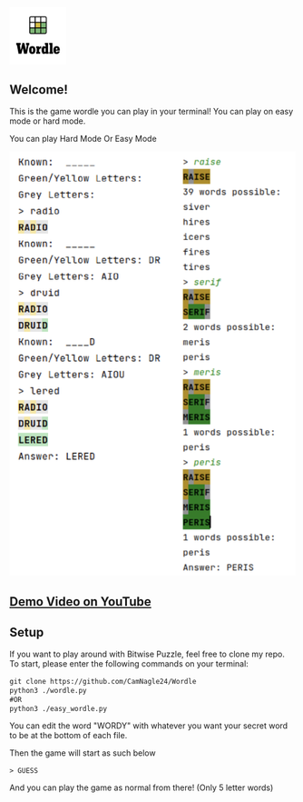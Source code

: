 <img src="assets/wordle-logo.png" width="100">

## Welcome!
This is the game wordle you can play in your terminal! You can play on easy mode or hard mode.

You can play Hard Mode       Or Easy Mode 

<img src="assets/Tests.png" width="600">

## <a href="https://www.youtube.com/watch?v=UNz9k9E9IWM"> Demo Video on YouTube </a>

## Setup

If you want to play around with Bitwise Puzzle, feel free to clone my repo. To start, please enter the following commands on your terminal:

```
git clone https://github.com/CamNagle24/Wordle
python3 ./wordle.py
#OR
python3 ./easy_wordle.py
```

You can edit the word "WORDY" with whatever you want your secret word to be at the bottom of each file.

Then the game will start as such below

```
> GUESS
```
And you can play the game as normal from there! (Only 5 letter words)
